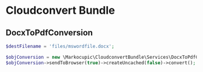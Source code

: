 # Cloudconvert Bundle

## DocxToPdfConversion

```php
$destFilename = 'files/mswordfile.docx';

$objConversion = new \Markocupic\CloudconvertBundle\Services\DocxToPdfConversion($destFilename, Config::get('cloudconvertApiKey'));
$objConversion->sendToBrowser(true)->createUncached(false)->convert();


```



